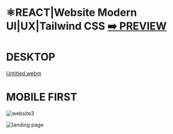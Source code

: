  # ⚛️REACT|Website Modern UI|UX|Tailwind CSS [:arrow_right: PREVIEW](https://reacthoobanktailwindcss.vercel.app/)
 

 
 # DESKTOP
 
 [Untitled.webm](https://user-images.githubusercontent.com/26189854/202867135-7cb39dab-0d20-422d-b85f-88655234dd53.webm)
 
 # MOBILE FIRST
 ![website3](https://user-images.githubusercontent.com/26189854/202867788-ffd142a2-1e20-4fbd-8281-c1c11448e869.gif)
 
 
 ![landing page](https://user-images.githubusercontent.com/26189854/202921089-c8730061-2a33-4b83-9eea-646b41255c04.png)
